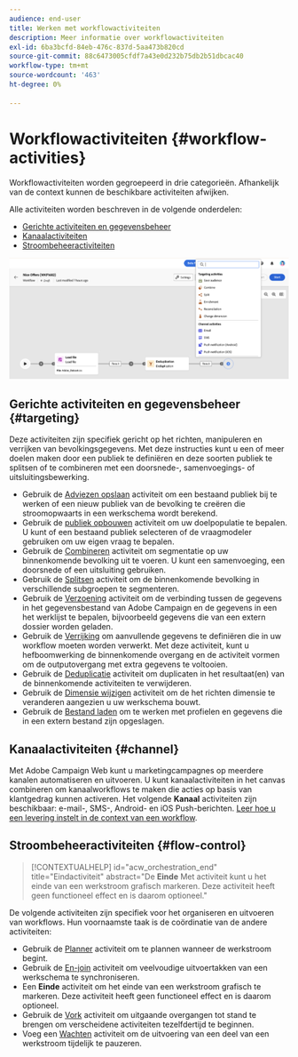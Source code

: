 ```yaml
---
audience: end-user
title: Werken met workflowactiviteiten
description: Meer informatie over workflowactiviteiten
exl-id: 6ba3bcfd-84eb-476c-837d-5aa473b820cd
source-git-commit: 88c6473005cfdf7a43e0d232b75db2b51dbcac40
workflow-type: tm+mt
source-wordcount: '463'
ht-degree: 0%

---
```



# Workflowactiviteiten {#workflow-activities}

Workflowactiviteiten worden gegroepeerd in drie categorieën. Afhankelijk van de context kunnen de beschikbare activiteiten afwijken.

Alle activiteiten worden beschreven in de volgende onderdelen:

* [Gerichte activiteiten en gegevensbeheer](#targeting)
* [Kanaalactiviteiten](#channel)
* [Stroombeheeractiviteiten](#flow-control)

![](../assets/workflow-activities.png)

## Gerichte activiteiten en gegevensbeheer {#targeting}

Deze activiteiten zijn specifiek gericht op het richten, manipuleren en verrijken van bevolkingsgegevens. Met deze instructies kunt u een of meer doelen maken door een publiek te definiëren en deze soorten publiek te splitsen of te combineren met een doorsnede-, samenvoegings- of uitsluitingsbewerking.

* Gebruik de [Adviezen opslaan](save-audience.md) activiteit om een bestaand publiek bij te werken of een nieuw publiek van de bevolking te creëren die stroomopwaarts in een werkschema wordt berekend.
* Gebruik de [publiek opbouwen](build-audience.md) activiteit om uw doelpopulatie te bepalen. U kunt of een bestaand publiek selecteren of de vraagmodeler gebruiken om uw eigen vraag te bepalen.
* Gebruik de [Combineren](combine.md) activiteit om segmentatie op uw binnenkomende bevolking uit te voeren. U kunt een samenvoeging, een doorsnede of een uitsluiting gebruiken.
* Gebruik de [Splitsen](split.md) activiteit om de binnenkomende bevolking in verschillende subgroepen te segmenteren.
* Gebruik de [Verzoening](reconciliation.md) activiteit om de verbinding tussen de gegevens in het gegevensbestand van Adobe Campaign en de gegevens in een het werklijst te bepalen, bijvoorbeeld gegevens die van een extern dossier worden geladen.
* Gebruik de [Verrijking](enrichment.md) om aanvullende gegevens te definiëren die in uw workflow moeten worden verwerkt. Met deze activiteit, kunt u hefboomwerking de binnenkomende overgang en de activiteit vormen om de outputovergang met extra gegevens te voltooien.
* Gebruik de [Deduplicatie](deduplication.md) activiteit om duplicaten in het resultaat(en) van de binnenkomende activiteiten te verwijderen.
* Gebruik de [Dimensie wijzigen](change-dimension.md) activiteit om de het richten dimensie te veranderen aangezien u uw werkschema bouwt.
* Gebruik de [Bestand laden](load-file.md) om te werken met profielen en gegevens die in een extern bestand zijn opgeslagen.


## Kanaalactiviteiten {#channel}

Met Adobe Campaign Web kunt u marketingcampagnes op meerdere kanalen automatiseren en uitvoeren. U kunt kanaalactiviteiten in het canvas combineren om kanaalworkflows te maken die acties op basis van klantgedrag kunnen activeren. Het volgende **Kanaal** activiteiten zijn beschikbaar: e-mail-, SMS-, Android- en iOS Push-berichten. [Leer hoe u een levering instelt in de context van een workflow](channels.md).

## Stroombeheeractiviteiten {#flow-control}

>[!CONTEXTUALHELP]
>id="acw_orchestration_end"
>title="Eindactiviteit"
>abstract="De **Einde** Met activiteit kunt u het einde van een werkstroom grafisch markeren. Deze activiteit heeft geen functioneel effect en is daarom optioneel."

De volgende activiteiten zijn specifiek voor het organiseren en uitvoeren van workflows. Hun voornaamste taak is de coördinatie van de andere activiteiten:

* Gebruik de [Planner](scheduler.md) activiteit om te plannen wanneer de werkstroom begint.
* Gebruik de [En-join](and-join.md) activiteit om veelvoudige uitvoertakken van een werkschema te synchroniseren.
* Een **Einde** activiteit om het einde van een werkstroom grafisch te markeren. Deze activiteit heeft geen functioneel effect en is daarom optioneel.
* Gebruik de [Vork](fork.md) activiteit om uitgaande overgangen tot stand te brengen om verscheidene activiteiten tezelfdertijd te beginnen.
* Voeg een [Wachten](wait.md) activiteit om de uitvoering van een deel van een werkstroom tijdelijk te pauzeren.

<!--
## Data management activities {#data-management}

overview: what they're used for
which use case you can perform with them

list available activites + short description + ref to section
-->

